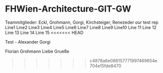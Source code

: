 # FHWien-Architecture-GIT-GW
Teammitglieder: Eckl, Grohmann, Gorgi, Kirchsteiger, Renezeder
our test rep
Line1
Line2
Line3
Line4
Line5
Line6
Line7
Line8
Line9
Line10
Line 11
Line 12
Line 13
Line 14
Line 15
<<<<<<< HEAD

Test - Alexander Gorgi

Florian Grohmann Liebe Grueße
>>>>>>> c4878a6e088157771997469654e704e15fde8470
